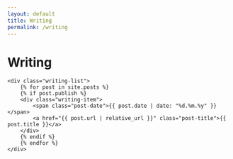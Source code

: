```yaml
---
layout: default
title: Writing
permalink: /writing
---
```


<div class="writing-container">
    <h1 class="page-title">Writing</h1>
    
    <div class="writing-list">
        {% for post in site.posts %}
        {% if post.publish %}
        <div class="writing-item">
            <span class="post-date">{{ post.date | date: "%d.%m.%y" }}</span>
            <a href="{{ post.url | relative_url }}" class="post-title">{{ post.title }}</a>
        </div>
        {% endif %}
        {% endfor %}
    </div>
</div> 